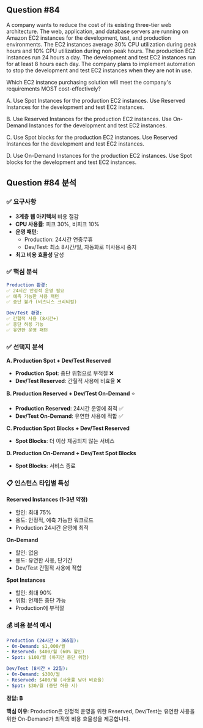 ## Question #84
A company wants to reduce the cost of its existing three-tier web architecture. 
The web, application, and database servers are running on Amazon EC2 instances for the development, test, and production environments. 
The EC2 instances average 30% CPU utilization during peak hours and 10% CPU utilization during non-peak hours.
The production EC2 instances run 24 hours a day. 
The development and test EC2 instances run for at least 8 hours each day. 
The company plans to implement automation to stop the development and test EC2 instances when they are not in use.

Which EC2 instance purchasing solution will meet the company's requirements MOST cost-effectively?

A. Use Spot Instances for the production EC2 instances. Use Reserved Instances for the development and test EC2 instances.

B. Use Reserved Instances for the production EC2 instances. Use On-Demand Instances for the development and test EC2 instances.

C. Use Spot blocks for the production EC2 instances. Use Reserved Instances for the development and test EC2 instances.

D. Use On-Demand Instances for the production EC2 instances. Use Spot blocks for the development and test EC2 instances.

## Question #84 분석

### ✅ 요구사항
- **3계층 웹 아키텍처** 비용 절감
- **CPU 사용률**: 피크 30%, 비피크 10%
- **운영 패턴**:
  - Production: 24시간 연중무휴
  - Dev/Test: 최소 8시간/일, 자동화로 미사용시 중지
- **최고 비용 효율성** 달성

### ✅ 핵심 분석
```yaml
Production 환경:
✅ 24시간 안정적 운영 필요
✅ 예측 가능한 사용 패턴
✅ 중단 불가 (비즈니스 크리티컬)

Dev/Test 환경:
✅ 간헐적 사용 (8시간+)
✅ 중단 허용 가능
✅ 유연한 운영 패턴
```

### ✅ 선택지 분석

**A. Production Spot + Dev/Test Reserved**
- **Production Spot**: 중단 위험으로 부적절 ❌
- **Dev/Test Reserved**: 간헐적 사용에 비효율 ❌

**B. Production Reserved + Dev/Test On-Demand** ⭐
- **Production Reserved**: 24시간 운영에 최적 ✅
- **Dev/Test On-Demand**: 유연한 사용에 적합 ✅

**C. Production Spot Blocks + Dev/Test Reserved**
- **Spot Blocks**: 더 이상 제공되지 않는 서비스 

**D. Production On-Demand + Dev/Test Spot Blocks**
- **Spot Blocks**: 서비스 종료 

### 📋 인스턴스 타입별 특성

**Reserved Instances (1-3년 약정)**
- 할인: 최대 75%
- 용도: 안정적, 예측 가능한 워크로드
- Production 24시간 운영에 최적

**On-Demand**
- 할인: 없음
- 용도: 유연한 사용, 단기간
- Dev/Test 간헐적 사용에 적합

**Spot Instances**
- 할인: 최대 90%
- 위험: 언제든 중단 가능
- Production에 부적절

### 💰 비용 분석 예시
```yaml
Production (24시간 × 365일):
- On-Demand: $1,000/월
- Reserved: $400/월 (60% 할인)
- Spot: $100/월 (하지만 중단 위험)

Dev/Test (8시간 × 22일):
- On-Demand: $300/월
- Reserved: $400/월 (사용률 낮아 비효율)
- Spot: $30/월 (중단 허용 시)
```

**정답: B**

**핵심 이유**: Production은 안정적 운영을 위한 Reserved, Dev/Test는 유연한 사용을 위한 On-Demand가 최적의 비용 효율성을 제공합니다.